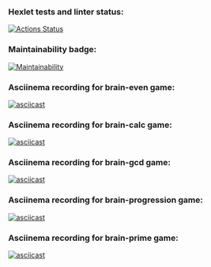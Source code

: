### Hexlet tests and linter status:
[![Actions Status](https://github.com/vgudkov/frontend-project-44/workflows/hexlet-check/badge.svg)](https://github.com/vgudkov/frontend-project-44/actions)

### Maintainability badge:
[![Maintainability](https://api.codeclimate.com/v1/badges/4ea9d0750b0b8f96859b/maintainability)](https://codeclimate.com/github/vgudkov/frontend-project-44/maintainability)

### Asciinema recording for brain-even game:
[![asciicast](https://asciinema.org/a/QxSTaHg8PY7ggHoKomfPNrjzg.svg)](https://asciinema.org/a/QxSTaHg8PY7ggHoKomfPNrjzg)

### Asciinema recording for brain-calc game:
[![asciicast](https://asciinema.org/a/WToZQS1e2geIN8zrlIS2y5tUZ.svg)](https://asciinema.org/a/WToZQS1e2geIN8zrlIS2y5tUZ)

### Asciinema recording for brain-gcd game:
[![asciicast](https://asciinema.org/a/BiGIIbDSCKBLQUi551QI32lm9.svg)](https://asciinema.org/a/BiGIIbDSCKBLQUi551QI32lm9)

### Asciinema recording for brain-progression game:
[![asciicast](https://asciinema.org/a/EA5b49uiowJWR15PoqJiP9Cdb.svg)](https://asciinema.org/a/EA5b49uiowJWR15PoqJiP9Cdb)

### Asciinema recording for brain-prime game:
[![asciicast](https://asciinema.org/a/8HFyPXZThT6KBLOgvgPuA2kO9.svg)](https://asciinema.org/a/8HFyPXZThT6KBLOgvgPuA2kO9)
